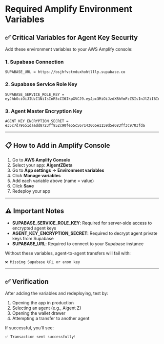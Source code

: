 # Required Amplify Environment Variables

## ✅ Critical Variables for Agent Key Security

Add these environment variables to your AWS Amplify console:

### 1. Supabase Connection
```
SUPABASE_URL = https://bsjhfvctmduxhohtllly.supabase.co
```

### 2. Supabase Service Role Key
```
SUPABASE_SERVICE_ROLE_KEY = eyJhbGciOiJIUzI1NiIsInR5cCI6IkpXVCJ9.eyJpc3MiOiJzdXBhYmFzZSIsInJlZiI6ImJzamhmdmN0bWR1eGhvaHRsbGx5Iiwicm9sZSI6InNlcnZpY2Vfcm9sZSIsImlhdCI6MTc1NzU0ODI1OCwiZXhwIjoyMDczMTI0MjU4fQ.Ex0TywZI7QD7i3KcGkwK_xsSU9SZqwDBT7nlpaQ59ng
```

### 3. Agent Master Encryption Key
```
AGENT_KEY_ENCRYPTION_SECRET = e35c7d79651daadd8723ff952c90fe55c567143065e1159d5e683ff3c9703fda
```

---

## 📋 How to Add in Amplify Console

1. Go to **AWS Amplify Console**
2. Select your app: **AigentZBeta**
3. Go to **App settings** → **Environment variables**
4. Click **Manage variables**
5. Add each variable above (name = value)
6. Click **Save**
7. Redeploy your app

---

## ⚠️ Important Notes

- **SUPABASE_SERVICE_ROLE_KEY**: Required for server-side access to encrypted agent keys
- **AGENT_KEY_ENCRYPTION_SECRET**: Required to decrypt agent private keys from Supabase
- **SUPABASE_URL**: Required to connect to your Supabase instance

Without these variables, agent-to-agent transfers will fail with:
```
❌ Missing Supabase URL or anon key
```

---

## ✅ Verification

After adding the variables and redeploying, test by:
1. Opening the app in production
2. Selecting an agent (e.g., Aigent Z)
3. Opening the wallet drawer
4. Attempting a transfer to another agent

If successful, you'll see:
```
✅ Transaction sent successfully!
```

